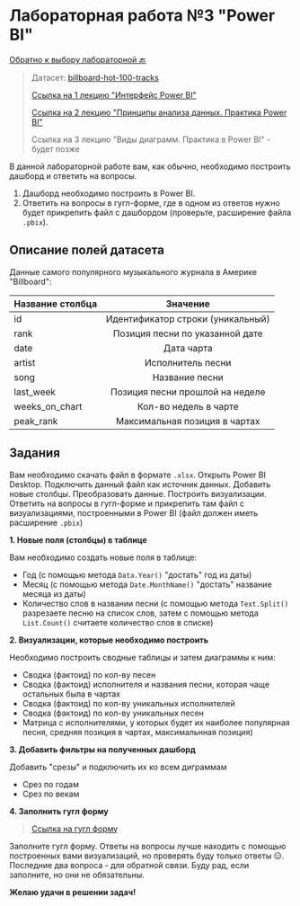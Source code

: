 # Лабораторная работа №3 "Power BI"

[Обратно к выбору лабораторной :back:](https://github.com/sadokhin/A1_Data_Visualization/blob/962705b6445b2bc117fa2d7bd38c10e4f1718aba/README.md)

> Датасет: [billboard-hot-100-tracks](https://docs.google.com/spreadsheets/d/1DafeKX1zkELUvJU2frbkUPtfnpsz9mG-8BbVG1U1f7M/edit?usp=sharing)
>
> [Ссылка на 1 лекцию "Интерфейс Power BI"](https://youtu.be/KoGEoWooYYE)
>
> [Ссылка на 2 лекцию "Принципы анализа данных. Практика Power BI"](https://youtu.be/DnKfrvjURbg)
>
> Ссылка на 3 лекцию "Виды диаграмм. Практика в Power BI" - будет позже

В данной лабораторной работе вам, как обычно, необходимо построить дашборд и ответить на вопросы.
1. Дашборд необходимо построить в Power BI.
2. Ответить на вопросы в гугл-форме, где в одном из ответов нужно будет прикрепить файл с дашбордом (проверьте, расширение файла `.pbix`).
## Описание полей датасета

Данные самого популярного музыкального журнала в Америке "Billboard":

| Название столбца | Значение |
| -----------------|:--------:|
| id | Идентификатор строки (уникальный) |
| rank |	Позиция песни по указанной дате |
| date |	Дата чарта |
| artist |	Исполнитель песни |
| song |	Название песни |
| last_week |	Позиция песни прошлой на неделе |
| weeks_on_chart |	Кол-во недель в чарте |
| peak_rank |	Максимальная позиция в чартах |

## Задания

Вам необходимо скачать файл в формате `.xlsx`. Открыть Power BI Desktop. Подключить данный файл как источник данных. Добавить новые столбцы. Преобразовать данные. Построить визуализации. Ответить на вопросы в гугл-форме и прикрепить там файл с визуализациями, построенными в Power BI (файл должен иметь расширение `.pbix`)

__1. Новые поля (столбцы) в таблице__

Вам необходимо создать новые поля в таблице:
- Год (с помощью метода `Data.Year()` "достать" год из даты)
- Месяц (с помощью метода `Date.MonthName()` "достать" название месяца из даты)
- Количество слов в названии песни (с помощью метода `Text.Split()` разрезаете песню на список слов, затем с помощью метода `List.Count()` считаете количество слов в списке)

__2. Визуализации, которые необходимо построить__

Необходимо построить сводные таблицы и затем диаграммы к ним:
- Сводка (фактоид) по кол-ву песен
- Сводка (фактоид) исполнителя и названия песни, которая чаще остальных была в чартах
- Сводка (фактоид) по кол-ву уникальных исполнителей
- Сводка (фактоид) по кол-ву уникальных песен
- Матрица с исполнителями, у которых будет их наиболее популярная песня, средняя позиция в чартах, максимальнная позиция)

__3. Добавить фильтры на полученных дашборд__

Добавить "срезы" и подключить их ко всем диграммам
- Срез по годам
- Срез по векам

__4. Заполнить гугл форму__
>[Ссылка на гугл форму]()

Заполните гугл форму. Ответы на вопросы лучше находить с помощью построенных вами визуализаций, но проверять буду только ответы 😑. Последние два вопроса - для обратной связи. Буду рад, если заполните, но они не обязательны.

__Желаю удачи в решении задач!__
